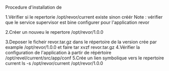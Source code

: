 Procedure d'installation de 

1.Vérifier si le repertorie /opt/revor/current existe sinon créér
Note : vérifier que le service supervisor est bine configurer pour l'application revor

2.Créer un nouveu le repertore /opt/revor/1.0.0

3.Deposer le ficheir revor.tar.gz dans le répertoire de la version crée par example /opt/revor/1.0.0 et faire tar xvzf revor.tar.gz
4.Vérifier la configuration de l'application à partir de répértoire /opt/revel/current/src/app/conf
5.Crée un lien symbolique vers le repertoire current ls -s /opt/revor/current /opt/revor/1.0.0

